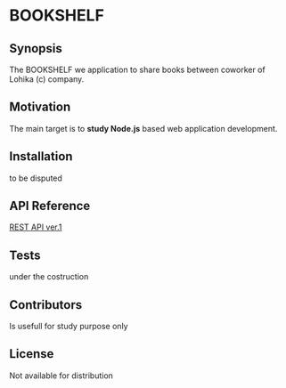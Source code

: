 # BOOKSHELF

## Synopsis

The BOOKSHELF we application to share books between coworker of Lohika (c) company.

## Motivation

The main target is to **study Node.js** based web application development.

## Installation

to be disputed

## API Reference

[REST API ver.1](./api/v1/swagger)

## Tests

under the costruction

## Contributors

Is usefull for study purpose only

## License

Not available for distribution
